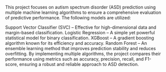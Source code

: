 This project focuses on autism spectrum disorder (ASD) prediction using multiple machine learning algorithms to ensure a comprehensive evaluation of predictive performance. The following models are utilized:

Support Vector Classifier (SVC) – Effective for high-dimensional data and margin-based classification.
Logistic Regression – A simple yet powerful statistical model for binary classification.
XGBoost – A gradient boosting algorithm known for its efficiency and accuracy.
Random Forest – An ensemble learning method that improves prediction stability and reduces overfitting.
By implementing multiple algorithms, the project compares their performance using metrics such as accuracy, precision, recall, and F1-score, ensuring a robust and reliable approach to ASD detection.
